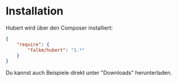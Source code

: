 # Installation

Hubert wird über den Composer installiert:

```json
{
    "require": {
        "falkm/hubert": "1.*"
    }
}
```

Du kannst auch Beispiele direkt unter "Downloads" herunterladen.
